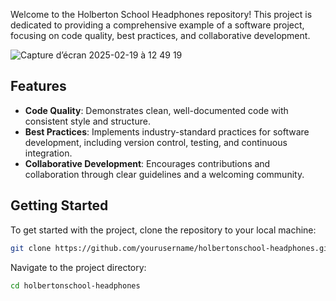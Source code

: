 Welcome to the Holberton School Headphones repository! This project is dedicated to providing a comprehensive example of a software project, focusing on code quality, best practices, and collaborative development.

![Capture d’écran 2025-02-19 à 12 49 19](https://github.com/user-attachments/assets/5343ca04-521f-4614-94bf-af8c164ad162)


## Features

- **Code Quality**: Demonstrates clean, well-documented code with consistent style and structure.
- **Best Practices**: Implements industry-standard practices for software development, including version control, testing, and continuous integration.
- **Collaborative Development**: Encourages contributions and collaboration through clear guidelines and a welcoming community.

## Getting Started

To get started with the project, clone the repository to your local machine:

```bash
git clone https://github.com/yourusername/holbertonschool-headphones.git
```

Navigate to the project directory:

```bash
cd holbertonschool-headphones
```

